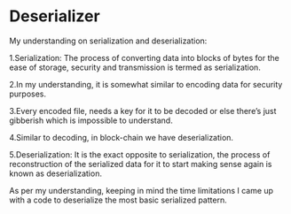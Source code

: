 # Deserializer
My understanding on serialization and deserialization:

1.Serialization: The process of converting data into blocks of bytes for the ease of storage, security and transmission is termed as serialization. 

2.In my understanding, it is somewhat similar to encoding data for security purposes. 

3.Every encoded file, needs a key for it to be decoded or else there’s just gibberish which is impossible to understand.

4.Similar to decoding, in block-chain we have deserialization. 

5.Deserialization: It is the exact opposite to serialization, the process of reconstruction of the serialized data for it to start making sense again is known as deserialization. 

As per my understanding, keeping in mind the time limitations I came up with a code to deserialize the most basic serialized pattern. 
